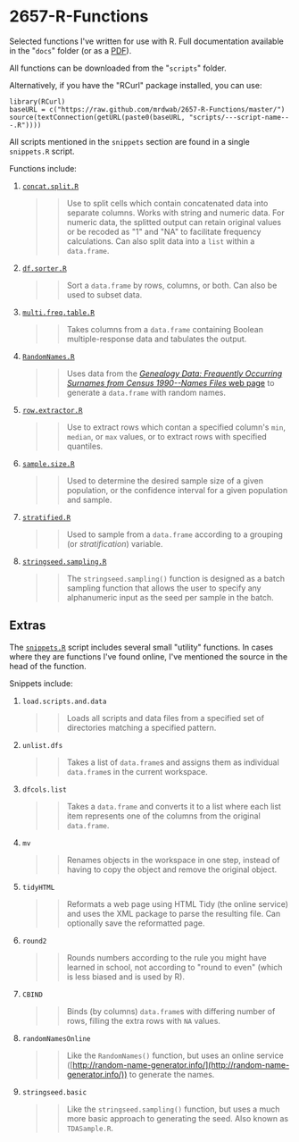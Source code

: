 2657-R-Functions
================

Selected functions I've written for use with R. Full documentation available in the "`docs`" folder (or as a [PDF](https://github.com/mrdwab/2657-R-Functions/blob/master/docs/2657-Functions.pdf?raw=true)). 

All functions can be downloaded from the "`scripts`" folder.

Alternatively, if you have the "RCurl" package installed, you can use:

    library(RCurl)
    baseURL = c("https://raw.github.com/mrdwab/2657-R-Functions/master/")
    source(textConnection(getURL(paste0(baseURL, "scripts/---script-name---.R"))))
    
All scripts mentioned in the `snippets` section are found in a single `snippets.R` script.

Functions include:
    
1. [`concat.split.R`](https://github.com/mrdwab/2657-R-Functions/blob/master/scripts/concat.split.R)

    >> Use to split cells which contain concatenated data into separate columns. Works with string and numeric data. For numeric data, the splitted output can retain original values or be recoded as "1" and "NA" to facilitate frequency calculations. Can also split data into a `list` within a `data.frame`.
    
1. [`df.sorter.R`](https://github.com/mrdwab/2657-R-Functions/blob/master/scripts/df.sorter.R)

    >> Sort a `data.frame` by rows, columns, or both. Can also be used to subset data.
    
1. [`multi.freq.table.R`](https://github.com/mrdwab/2657-R-Functions/blob/master/scripts/multi.freq.table.R)

    >> Takes columns from a `data.frame` containing Boolean multiple-response data and tabulates the output.
    
1. [`RandomNames.R`](https://github.com/mrdwab/2657-R-Functions/blob/master/scripts/RandomNames.R)

    >> Uses data from the [*Genealogy Data: Frequently Occurring Surnames from Census 1990--Names Files* web page](http://www.census.gov/genealogy/www/data/1990surnames/names_files.html) to generate a `data.frame` with random names.

1. [`row.extractor.R`](https://github.com/mrdwab/2657-R-Functions/blob/master/scripts/row.extractor.R)

    >> Use to extract rows which contan a specified column's `min`, `median`, or `max` values, or to extract rows with specified quantiles.

1. [`sample.size.R`](https://github.com/mrdwab/2657-R-Functions/blob/master/scripts/sample.size.R)

    >> Used to determine the desired sample size of a given population, or the confidence interval for a given population and sample. 
    
1. [`stratified.R`](https://github.com/mrdwab/2657-R-Functions/blob/master/scripts/stratified.R)

    >> Used to sample from a `data.frame` according to a grouping (or *stratification*) variable.
    
1. [`stringseed.sampling.R`](https://github.com/mrdwab/2657-R-Functions/blob/master/scripts/stringseed.sampling.R)

    >> The `stringseed.sampling()` function is designed as a batch sampling function that allows the user to specify any alphanumeric input as the seed per sample in the batch.

## Extras

The [`snippets.R`](https://github.com/mrdwab/2657-R-Functions/blob/master/scripts/snippets.R) script includes several small "utility" functions. In cases where they are functions I've found online, I've mentioned the source in the head of the function.

Snippets include:

1. `load.scripts.and.data`

    >> Loads all scripts and data files from a specified set of directories matching a specified pattern.

1. `unlist.dfs`

    >> Takes a list of `data.frame`s and assigns them as individual `data.frame`s in the current workspace.

1. `dfcols.list`

    >> Takes a `data.frame` and converts it to a list where each list item represents one of the columns from the original `data.frame`.

1. `mv`

    >> Renames objects in the workspace in one step, instead of having to copy the object and remove the original object.
    
1. `tidyHTML`

    >> Reformats a web page using HTML Tidy (the online service) and uses the XML package to parse the resulting file. Can optionally save the reformatted page.

1. `round2`

    >> Rounds numbers according to the rule you might have learned in school, not according to "round to even" (which is less biased and is used by R).
    
1. `CBIND`

    >> Binds (by columns) `data.frame`s with differing number of rows, filling the extra rows with `NA` values. 
    
1. `randomNamesOnline`

    >> Like the `RandomNames()` function, but uses an online service ([http://random-name-generator.info/](http://random-name-generator.info/)) to generate the names.
    
1. `stringseed.basic`

    >> Like the `stringseed.sampling()` function, but uses a much more basic approach to generating the seed. Also known as `TDASample.R`.
    